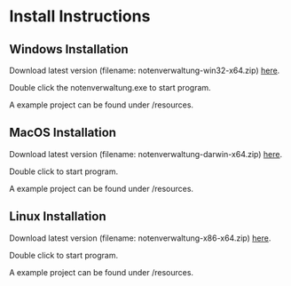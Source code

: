 # Install Instructions

## Windows Installation
Download latest version (filename: notenverwaltung-win32-x64.zip) [here](https://github.com/UniRegensburg/ASE_WS1718-notenverwaltung/releases).

Double click the notenverwaltung.exe to start program.

A example project can be found under /resources.

## MacOS Installation
Download latest version (filename: notenverwaltung-darwin-x64.zip) [here](https://github.com/UniRegensburg/ASE_WS1718-notenverwaltung/releases).

Double click to start program.

A example project can be found under /resources.

## Linux Installation
Download latest version (filename: notenverwaltung-x86-x64.zip) [here](https://github.com/UniRegensburg/ASE_WS1718-notenverwaltung/releases).

Double click to start program.

A example project can be found under /resources.
